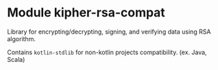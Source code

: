 # Module kipher-rsa-compat

Library for encrypting/decrypting, signing, and verifying data using RSA algorithm.

Contains `kotlin-stdlib` for non-kotlin projects compatibility. (ex. Java, Scala)
